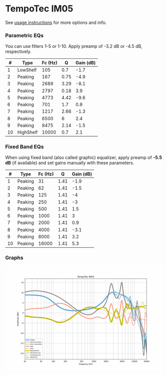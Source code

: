 # TempoTec IM05
See [usage instructions](https://github.com/jaakkopasanen/AutoEq#usage) for more options and info.

### Parametric EQs
You can use filters 1-5 or 1-10. Apply preamp of -3.2 dB or -4.5 dB, respectively.

|   # | Type      |   Fc (Hz) |    Q |   Gain (dB) |
|-----|-----------|-----------|------|-------------|
|   1 | LowShelf  |       105 | 0.7  |        -1.7 |
|   2 | Peaking   |       167 | 0.75 |        -4.9 |
|   3 | Peaking   |      2689 | 3.29 |        -8.1 |
|   4 | Peaking   |      2797 | 0.18 |         3.9 |
|   5 | Peaking   |      4773 | 4.42 |        -9.6 |
|   6 | Peaking   |       701 | 1.7  |         0.8 |
|   7 | Peaking   |      1217 | 2.66 |        -1.3 |
|   8 | Peaking   |      6500 | 6    |         2.4 |
|   9 | Peaking   |      8475 | 2.14 |        -1.5 |
|  10 | HighShelf |     10000 | 0.7  |         2.1 |

### Fixed Band EQs
When using fixed band (also called graphic) equalizer, apply preamp of **-5.5 dB** (if available) and set gains manually with these parameters.

|   # | Type    |   Fc (Hz) |    Q |   Gain (dB) |
|-----|---------|-----------|------|-------------|
|   1 | Peaking |        31 | 1.41 |        -1.9 |
|   2 | Peaking |        62 | 1.41 |        -1.5 |
|   3 | Peaking |       125 | 1.41 |        -4   |
|   4 | Peaking |       250 | 1.41 |        -3   |
|   5 | Peaking |       500 | 1.41 |         1.5 |
|   6 | Peaking |      1000 | 1.41 |         3   |
|   7 | Peaking |      2000 | 1.41 |         0.9 |
|   8 | Peaking |      4000 | 1.41 |        -3.1 |
|   9 | Peaking |      8000 | 1.41 |         3.2 |
|  10 | Peaking |     16000 | 1.41 |         5.3 |

### Graphs
![](./TempoTec%20IM05.png)
